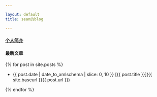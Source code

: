 ```yaml
---

layout: default
title: sean的blog

---
```


#### [个人简介]({{site.baseurl}}/info)

#### 最新文章

{% for post in site.posts %}

+ {{ post.date | date_to_xmlschema | slice: 0, 10 }} [{{ post.title }}]({{ site.baseurl }}{{ post.url }})

{% endfor %}


